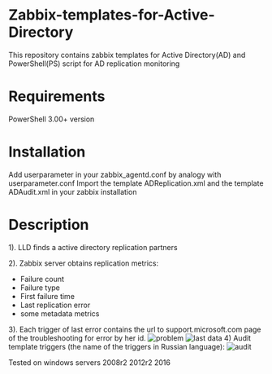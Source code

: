 # Zabbix-templates-for-Active-Directory
This repository contains zabbix templates for Active Directory(AD) and PowerShell(PS) script for AD replication monitoring
# Requirements
PowerShell 3.00+ version
# Installation
Add userparameter in your zabbix_agentd.conf by analogy with userparameter.conf
Import the template ADReplication.xml and the template ADAudit.xml in your zabbix installation
# Description
1). LLD finds a active directory replication partners

2). Zabbix server obtains replication metrics:
  - Failure count
  - Failure type
  - First failure time
  - Last replication error
  - some metadata metrics

3). Each trigger of last error contains the url to support.microsoft.com page of the troubleshooting for error by her id.
![problem](https://user-images.githubusercontent.com/39965096/51258163-62942c00-19ba-11e9-88ac-33c31647c8be.PNG)
![last data](https://user-images.githubusercontent.com/39965096/51258208-7c357380-19ba-11e9-8627-3d819134a1a3.PNG)
4) Audit template triggers (the name of the triggers in Russian language):
![audit](https://user-images.githubusercontent.com/39965096/51258362-d9c9c000-19ba-11e9-932e-fc90228cd6a2.PNG)



Tested on windows servers 2008r2 2012r2 2016
